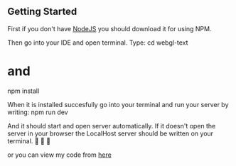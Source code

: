 ## Getting Started

First if you don't have [NodeJS](https://nodejs.org/en/) you should download it for using NPM. 

Then go into your IDE and open terminal. Type:
cd webgl-text
# and
npm install

When it is installed succesfully go into your terminal and run your server by writing:
npm run dev

And it should start and open server automatically.
If it doesn't open the server in your browser the LocalHost server should be written on your terminal. 
🚀 🚀 🚀

or you can view my code from [here](https://webgl-text-deployment.vercel.app)
```
